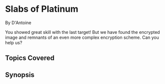 # Slabs of Platinum


By D'Antoine



You showed great skill with the last target! But we have found the encrypted image and remnants of an even more complex encryption scheme.
Can you help us?
## Topics Covered

## Synopsis

